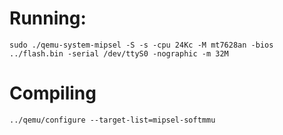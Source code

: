 # Running:

```
sudo ./qemu-system-mipsel -S -s -cpu 24Kc -M mt7628an -bios ../flash.bin -serial /dev/ttyS0 -nographic -m 32M
```

# Compiling

```
../qemu/configure --target-list=mipsel-softmmu
```

